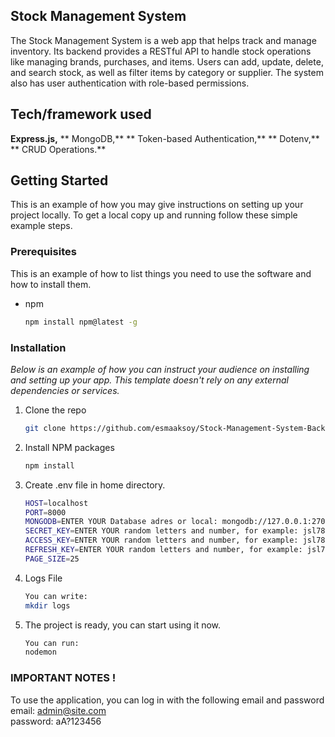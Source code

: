 ## Stock Management System 

The Stock Management System is a web app that helps track and manage inventory. Its backend provides a RESTful API to handle stock operations like managing brands, purchases, and items. Users can add, update, delete, and search stock, as well as filter items by category or supplier. The system also has user authentication with role-based permissions.

## Tech/framework used
**Express.js,**
** MongoDB,**
** Token-based Authentication,**
** Dotenv,**
** CRUD Operations.**


## Getting Started

This is an example of how you may give instructions on setting up your project locally.
To get a local copy up and running follow these simple example steps.

### Prerequisites

This is an example of how to list things you need to use the software and how to install them.

- npm
  ```sh
  npm install npm@latest -g
  ```

### Installation

_Below is an example of how you can instruct your audience on installing and setting up your app. This template doesn't rely on any external dependencies or services._

1. Clone the repo
   ```sh
   git clone https://github.com/esmaaksoy/Stock-Management-System-Backend
   ```
2. Install NPM packages
   ```sh
   npm install
   ```
3. Create .env file in home directory.
   ```sh
   HOST=localhost
   PORT=8000
   MONGODB=ENTER YOUR Database adres or local: mongodb://127.0.0.1:27017/stockApi
   SECRET_KEY=ENTER YOUR random letters and number, for example: jsl78dd9ff6f6s9jkd89Kkfnfd
   ACCESS_KEY=ENTER YOUR random letters and number, for example: jsl78dd9ff6f6s9jkd89Kkfnfd
   REFRESH_KEY=ENTER YOUR random letters and number, for example: jsl78dd9ff6f6s9jkd89Kkfnfd
   PAGE_SIZE=25

   ```
4. Logs File
   ```sh
   You can write:
   mkdir logs
   ```
5. The project is ready, you can start using it now.
   ```sh
   You can run:
   nodemon
   ```

### IMPORTANT NOTES ! 

To use the application, you can log in with the following email and password <br>
email: admin@site.com <br>
password: aA?123456 <br>



